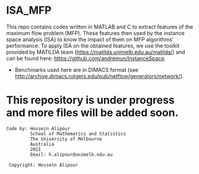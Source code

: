 # ISA_MFP
This repo contains codes written in MATLAB and C to extract features of the maximum flow problem (MFP). These features then used by the instance space analysis (ISA) to know the impact of them on MFP algorithms' performance. 
To apply ISA on the obtained features, we use the toolkit provided by MATILDA team (https://matilda.unimelb.edu.au/matilda/) and can be found here: https://github.com/andremun/InstanceSpace.

* Benchmarks used here are in DIMACS format (see http://archive.dimacs.rutgers.edu/pub/netflow/generators/network/).

 # This repository is under progress and more files will be added soon. 

```
Code by: Hossein Alipour
         School of Mathematics and Statistics
         The University of Melbourne
         Australia
         2021
         Email: h.alipour@unimelb.edu.au
 
 Copyright: Hossein Alipour
 ```
